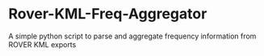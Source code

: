 # Rover-KML-Freq-Aggregator
A simple python script to parse and aggregate frequency information from ROVER KML exports
